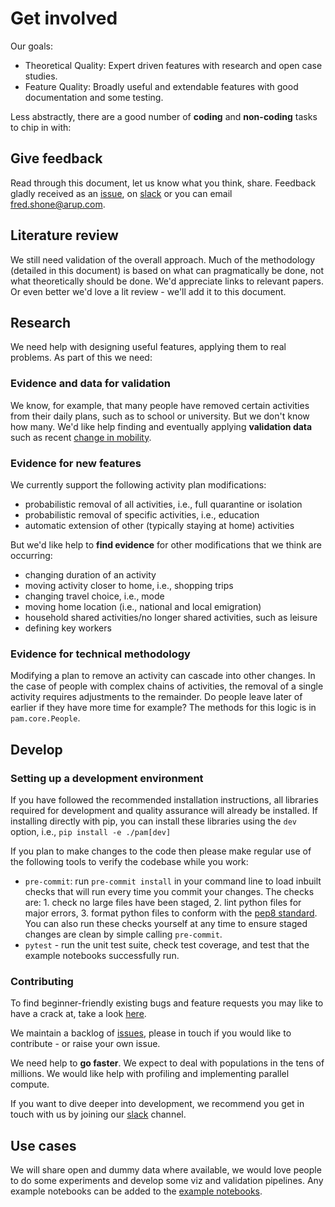 # Get involved

Our goals:

- Theoretical Quality: Expert driven features with research and open case studies.
- Feature Quality: Broadly useful and extendable features with good documentation and some testing.

Less abstractly, there are a good number of **coding** and **non-coding** tasks to chip in with:

## Give feedback

Read through this document, let us know what you think, share.
Feedback gladly received as an [issue](https://github.com/arup-group/pam/issues), on [slack](https://join.slack.com/share/I011QU6NN9J/3jAlIBVEbvNln55kGvtZv6ML/zt-dih8pklw-nOPgRzbL3SKj5coH9xemFA) or you can email fred.shone@arup.com.

## Literature review

We still need validation of the overall approach.
Much of the methodology (detailed in this document) is based on what can pragmatically be done, not what theoretically should be done.
We'd appreciate links to relevant papers.
Or even better we'd love a lit review - we'll add it to this document.

## Research

We need help with designing useful features, applying them to real problems.
As part of this we need:

### Evidence and data for validation

We know, for example, that many people have removed certain activities from their daily plans, such as to school or university.
But we don't know how many.
We'd like help finding and eventually applying **validation data** such as recent [change in mobility](https://www.google.com/covid19/mobility/).

### Evidence for new features

We currently support the following activity plan modifications:

- probabilistic removal of all activities, i.e., full quarantine or isolation
- probabilistic removal of specific activities, i.e., education
- automatic extension of other (typically staying at home) activities

But we'd like help to **find evidence** for other modifications that we think are occurring:

- changing duration of an activity
- moving activity closer to home, i.e., shopping trips
- changing travel choice, i.e., mode
- moving home location (i.e., national and local emigration)
- household shared activities/no longer shared activities, such as leisure
- defining key workers

### Evidence for technical methodology

Modifying a plan to remove an activity can cascade into other changes.
In the case of people with complex chains of activities, the removal of a single activity requires adjustments to the remainder.
Do people leave later of earlier if they have more time for example?
The methods for this logic is in `pam.core.People`.

## Develop

### Setting up a development environment

If you have followed the recommended installation instructions, all libraries required for development and quality assurance will already be installed.
If installing directly with pip, you can install these libraries using the `dev` option, i.e., `pip install -e ./pam[dev]`

If you plan to make changes to the code then please make regular use of the following tools to verify the codebase while you work:

- `pre-commit`: run `pre-commit install` in your command line to load inbuilt checks that will run every time you commit your changes.
The checks are: 1. check no large files have been staged, 2. lint python files for major errors, 3. format python files to conform with the [pep8 standard](https://peps.python.org/pep-0008/).
You can also run these checks yourself at any time to ensure staged changes are clean by simple calling `pre-commit`.
- `pytest` - run the unit test suite, check test coverage, and test that the example notebooks successfully run.

### Contributing

To find beginner-friendly existing bugs and feature requests you may like to have a crack at, take a look [here](https://github.com/arup-group/pam/contribute).

We maintain a backlog of [issues](https://github.com/arup-group/pam/issues), please in touch if you would like to contribute - or raise your own issue.

We need help to **go faster**. We expect to deal with populations in the tens of millions.
We would like help with profiling and implementing parallel compute.

If you want to dive deeper into development, we recommend you get in touch with us by joining our [slack](https://join.slack.com/share/I011QU6NN9J/3jAlIBVEbvNln55kGvtZv6ML/zt-dih8pklw-nOPgRzbL3SKj5coH9xemFA) channel.

## Use cases
We will share open and dummy data where available, we would love people to do some experiments and develop some viz and validation pipelines.
Any example notebooks can be added to the [example notebooks](https://github.com/arup-group/pam/tree/master/examples).
